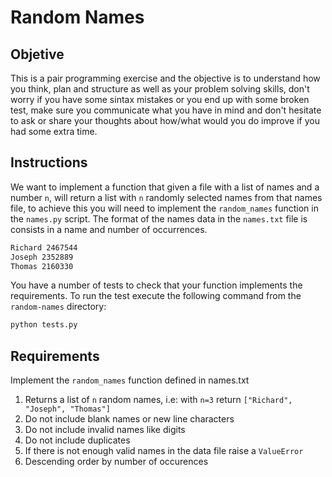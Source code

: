 # Random Names

## Objetive
This is a pair programming exercise and the objective is to understand how you think, plan and structure as well as your problem solving skills, don't worry if you have some sintax mistakes or you end up with some broken test, make sure you communicate what you have in mind and don't hesitate to ask or share your thoughts about how/what would you do improve if you had some extra time.

## Instructions
We want to implement a function that given a file with a list of names and a number ``n``, will return a list with ``n`` randomly selected names from that names file, to achieve this you will need to implement the ``random_names`` function in the ``names.py`` script.
The format of the names data in the ``names.txt`` file is consists in a name and number of occurrences.
```bash
Richard 2467544
Joseph 2352889
Thomas 2160330
```

You have a number of tests to check that your function implements the requirements.
To run the test execute the following command from the ``random-names`` directory:
```bash
python tests.py
```

## Requirements
Implement the ``random_names`` function defined in names.txt
1. Returns a list of ``n`` random names, i.e: with ``n=3`` return ``["Richard", "Joseph", "Thomas"]``
1. Do not include blank names or new line characters
1. Do not include invalid names like digits
1. Do not include duplicates
1. If there is not enough valid names in the data file raise a ``ValueError``
1. Descending order by number of occurences
